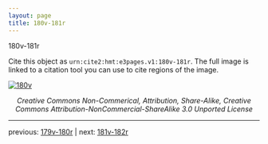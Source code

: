 ```yaml
---
layout: page
title: 180v-181r
---
```


180v-181r

Cite this object as `urn:cite2:hmt:e3pages.v1:180v-181r`.  The full image is linked to a citation tool you can use to cite regions of the image.

[![180v](http://www.homermultitext.org/iipsrv?IIIF=/project/homer/pyramidal/deepzoom/hmt/e3bifolio/v1/null.tif/full/800,/0/default.jpg)](http://www.homermultitext.org/ict2/?urn=urn:cite2:hmt:e3bifolio.v1:null) 

<p style="text-align: center; font-style: italic;">Creative Commons Non-Commerical, Attribution, Share-Alike, Creative Commons Attribution-NonCommercial-ShareAlike 3.0 Unported License</p>

---

previous: [179v-180r](../179v-180r/) | next: [181v-182r](../181v-182r/)